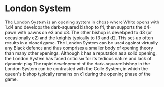 # London System

The London System is an opening system in chess where White opens with 1.d4 and develops the dark-squared bishop to f4, then supports the d4-pawn with pawns on e3 and c3. The other bishop is developed to d3 (or occasionally e2) and the knights typically to f3 and d2. This set-up often results in a closed game. The London System can be used against virtually any Black defence and thus comprises a smaller body of opening theory than many other openings. Although it has a reputation as a solid opening, the London System has faced criticism for its tedious nature and lack of dynamic play.The rapid development of the dark-squared bishop in the London System can be contrasted with the Colle System, in which the queen's bishop typically remains on c1 during the opening phase of the game.

